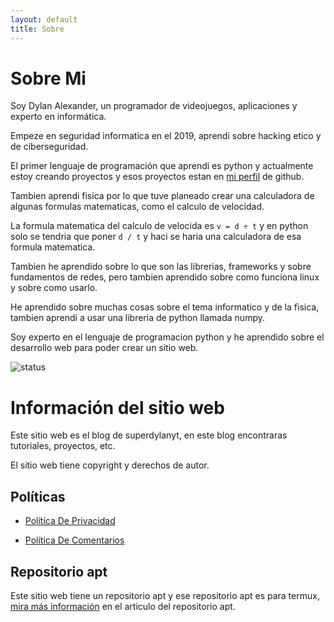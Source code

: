 ```yaml
---
layout: default
title: Sobre
---
```


# Sobre Mi

Soy Dylan Alexander, un programador de videojuegos, aplicaciones y experto en informática.

Empeze en seguridad informatica en  el 2019, aprendi sobre hacking etico y de ciberseguridad.

El primer lenguaje de programación que aprendi es python y actualmente estoy creando proyectos y esos proyectos estan en [mi perfil](https://github.com/dylan14567) de github.

Tambien aprendi fisica por lo que tuve planeado crear una calculadora de algunas formulas matematicas, como el calculo de velocidad.

La formula matematica del calculo de velocida es ``` v = d ÷ t ``` y en python solo se tendria que poner ``` d / t ``` y haci se haria una calculadora de esa formula matematica.

Tambien he aprendido sobre lo que son las librerias, frameworks y sobre fundamentos de redes, pero tambien aprendido sobre como funciona linux y sobre como usarlo.

He aprendido sobre muchas cosas sobre el tema informatico y de la fisica, tambien aprendi a usar una libreria de python llamada numpy.

Soy experto en el lenguaje de programacion python y he aprendido sobre el desarrollo web para poder crear un sitio web.

![status](https://github-readme-stats.vercel.app/api?username=dylan14567)

# Información del sitio web

Este sitio web es el blog de superdylanyt, en este blog encontraras tutoriales, proyectos, etc.

El sitio web tiene copyright y derechos de autor.

## Políticas

* [Política De Privacidad](https://dylan14567.github.io/2021/03/08/POL%C3%8DTICA-DE-PRIVACIDAD.html)

* [Política De Comentarios](https://dylan14567.github.io/2021/03/08/politica-de-comentarios.html)

## Repositorio apt

Este sitio web tiene un repositorio apt y ese repositorio apt es para termux, [mira más información](https://dylan14567.github.io/2021/03/09/lab-termux.html) en el articulo del repositorio apt. 
